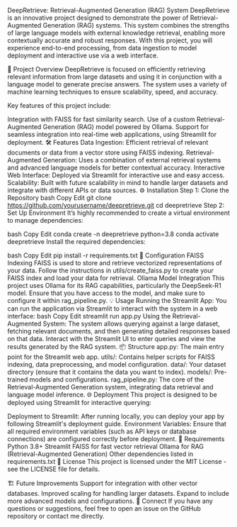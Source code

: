 DeepRetrieve: Retrieval-Augmented Generation (RAG) System
DeepRetrieve is an innovative project designed to demonstrate the power of Retrieval-Augmented Generation (RAG) systems. This system combines the strengths of large language models with external knowledge retrieval, enabling more contextually accurate and robust responses. With this project, you will experience end-to-end processing, from data ingestion to model deployment and interactive use via a web interface.

📁 Project Overview
DeepRetrieve is focused on efficiently retrieving relevant information from large datasets and using it in conjunction with a language model to generate precise answers. The system uses a variety of machine learning techniques to ensure scalability, speed, and accuracy.

Key features of this project include:

Integration with FAISS for fast similarity search.
Use of a custom Retrieval-Augmented Generation (RAG) model powered by Ollama.
Support for seamless integration into real-time web applications, using Streamlit for deployment.
🛠️ Features
Data Ingestion: Efficient retrieval of relevant documents or data from a vector store using FAISS indexing.
Retrieval-Augmented Generation: Uses a combination of external retrieval systems and advanced language models for better contextual accuracy.
Interactive Web Interface: Deployed via Streamlit for interactive use and easy access.
Scalability: Built with future scalability in mind to handle larger datasets and integrate with different APIs or data sources.
⚙️ Installation
Step 1: Clone the Repository
bash
Copy
Edit
git clone https://github.com/yourusername/deepretrieve.git
cd deepretrieve
Step 2: Set Up Environment
It’s highly recommended to create a virtual environment to manage dependencies:

bash
Copy
Edit
conda create -n deepretrieve python=3.8
conda activate deepretrieve
Install the required dependencies:

bash
Copy
Edit
pip install -r requirements.txt
🔑 Configuration
FAISS Indexing
FAISS is used to store and retrieve vectorized representations of your data.
Follow the instructions in utils/create_faiss.py to create your FAISS index and load your data for retrieval.
Ollama Model Integration
This project uses Ollama for its RAG capabilities, particularly the DeepSeek-R1 model.
Ensure that you have access to the model, and make sure to configure it within rag_pipeline.py.
💡 Usage
Running the Streamlit App: You can run the application via Streamlit to interact with the system in a web interface:
bash
Copy
Edit
streamlit run app.py
Using the Retrieval-Augmented System:
The system allows querying against a large dataset, fetching relevant documents, and then generating detailed responses based on that data.
Interact with the Streamlit UI to enter queries and view the results generated by the RAG system.
📦 Structure
app.py: The main entry point for the Streamlit web app.
utils/: Contains helper scripts for FAISS indexing, data preprocessing, and model configuration.
data/: Your dataset directory (ensure that it contains the data you want to index).
models/: Pre-trained models and configurations.
rag_pipeline.py: The core of the Retrieval-Augmented Generation system, integrating data retrieval and language model inference.
🌐 Deployment
This project is designed to be deployed using Streamlit for interactive querying:

Deployment to Streamlit: After running locally, you can deploy your app by following Streamlit's deployment guide.
Environment Variables: Ensure that all required environment variables (such as API keys or database connections) are configured correctly before deployment.
🧰 Requirements
Python 3.8+
Streamlit
FAISS for fast vector retrieval
Ollama for RAG (Retrieval-Augmented Generation)
Other dependencies listed in requirements.txt
📄 License
This project is licensed under the MIT License - see the LICENSE file for details.

🏗️ Future Improvements
Support for integration with other vector databases.
Improved scaling for handling larger datasets.
Expand to include more advanced models and configurations.
💬 Connect
If you have any questions or suggestions, feel free to open an issue on the GitHub repository or contact me directly.

